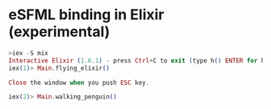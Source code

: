 # eSFML binding in Elixir (experimental)

```elixir
>iex -S mix
Interactive Elixir (1.6.1) - press Ctrl+C to exit (type h() ENTER for help)
iex(1)> Main.flying_elixir()

Close the window when you push ESC key.

iex(2)> Main.walking_penguin()
```
